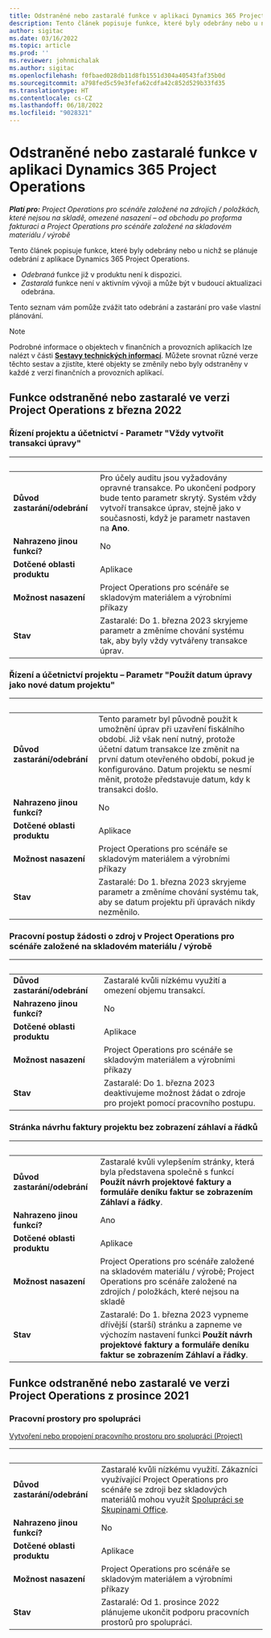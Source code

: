 ```yaml
---
title: Odstraněné nebo zastaralé funkce v aplikaci Dynamics 365 Project Operations
description: Tento článek popisuje funkce, které byly odebrány nebo u nichž se plánuje odebrání z aplikace Dynamics 365 Project Operations.
author: sigitac
ms.date: 03/16/2022
ms.topic: article
ms.prod: ''
ms.reviewer: johnmichalak
ms.author: sigitac
ms.openlocfilehash: f0fbaed028db11d8fb1551d304a40543faf35b0d
ms.sourcegitcommit: a798fed5c59e3fefa62cdfa42c852d529b33fd35
ms.translationtype: HT
ms.contentlocale: cs-CZ
ms.lasthandoff: 06/18/2022
ms.locfileid: "9028321"
---
```

# <a name="removed-or-deprecated-features-in-dynamics-365-project-operations"></a>Odstraněné nebo zastaralé funkce v aplikaci Dynamics 365 Project Operations

_**Platí pro:** Project Operations pro scénáře založené na zdrojích / položkách, které nejsou na skladě, omezené nasazení – od obchodu po proforma fakturaci a Project Operations pro scénáře založené na skladovém materiálu / výrobě_

Tento článek popisuje funkce, které byly odebrány nebo u nichž se plánuje odebrání z aplikace Dynamics 365 Project Operations.

- *Odebraná* funkce již v produktu není k dispozici.
- *Zastaralá* funkce není v aktivním vývoji a může být v budoucí aktualizaci odebrána.

Tento seznam vám pomůže zvážit tato odebrání a zastarání pro vaše vlastní plánování.

> [!NOTE]
> Podrobné informace o objektech v finančních a provozních aplikacích lze nalézt v části [**Sestavy technických informací**](/dynamics/s-e/global/axtechrefrep_61). Můžete srovnat různé verze těchto sestav a zjistíte, které objekty se změnily nebo byly odstraněny v každé z verzí finančních a provozních aplikací.

## <a name="features-removed-or-deprecated-in-the-project-operations-march-2022-release"></a>Funkce odstraněné nebo zastaralé ve verzi Project Operations z března 2022

### <a name="project-management-and-accounting-always-create-adjustment-transaction-parameter"></a>Řízení projektu a účetnictví - Parametr "Vždy vytvořit transakci úpravy"

| &nbsp; | &nbsp; |
|--------|--------|
| **Důvod zastarání/odebrání** | Pro účely auditu jsou vyžadovány opravné transakce. Po ukončení podpory bude tento parametr skrytý. Systém vždy vytvoří transakce úprav, stejně jako v současnosti, když je parametr nastaven na **Ano**. |
| **Nahrazeno jinou funkcí?** | No |
| **Dotčené oblasti produktu** | Aplikace |
| **Možnost nasazení** | Project Operations pro scénáře se skladovým materiálem a výrobními příkazy |
| **Stav** | Zastaralé: Do 1. března 2023 skryjeme parametr a změníme chování systému tak, aby byly vždy vytvářeny transakce úprav. |

### <a name="project-management-and-accounting-use-adjustment-date-as-new-project-date-parameter"></a>Řízení a účetnictví projektu – Parametr "Použít datum úpravy jako nové datum projektu"

| &nbsp; | &nbsp; |
|--------|--------|
| **Důvod zastarání/odebrání** | Tento parametr byl původně použit k umožnění úprav při uzavření fiskálního období. Již však není nutný, protože účetní datum transakce lze změnit na první datum otevřeného období, pokud je konfigurováno. Datum projektu se nesmí měnit, protože představuje datum, kdy k transakci došlo. |
| **Nahrazeno jinou funkcí?** | No |
| **Dotčené oblasti produktu** | Aplikace |
| **Možnost nasazení** | Project Operations pro scénáře se skladovým materiálem a výrobními příkazy |
| **Stav** | Zastaralé: Do 1. března 2023 skryjeme parametr a změníme chování systému tak, aby se datum projektu při úpravách nikdy nezměnilo. |

### <a name="resource-request-workflow-in-project-operations-for-stockedproduction-based-scenarios"></a>Pracovní postup žádosti o zdroj v Project Operations pro scénáře založené na skladovém materiálu / výrobě

| &nbsp; | &nbsp; |
|--------|--------|
| **Důvod zastarání/odebrání** | Zastaralé kvůli nízkému využití a omezení objemu transakcí. |
| **Nahrazeno jinou funkcí?** | No |
| **Dotčené oblasti produktu** | Aplikace |
| **Možnost nasazení** | Project Operations pro scénáře se skladovým materiálem a výrobními příkazy |
| **Stav** | Zastaralé: Do 1. března 2023 deaktivujeme možnost žádat o zdroje pro projekt pomocí pracovního postupu. |

### <a name="project-invoice-proposal-page-without-header-and-lines-views"></a>Stránka návrhu faktury projektu bez zobrazení záhlaví a řádků

| &nbsp; | &nbsp; |
|--------|--------|
| **Důvod zastarání/odebrání** | Zastaralé kvůli vylepšením stránky, která byla představena společně s funkcí **Použít návrh projektové faktury a formuláře deníku faktur se zobrazením Záhlaví a řádky**. |
| **Nahrazeno jinou funkcí?** | Ano |
| **Dotčené oblasti produktu** | Aplikace |
| **Možnost nasazení** | Project Operations pro scénáře založené na skladovém materiálu / výrobě; Project Operations pro scénáře založené na zdrojích / položkách, které nejsou na skladě |
| **Stav** | Zastaralé: Do 1. března 2023 vypneme dřívější (starší) stránku a zapneme ve výchozím nastavení funkci **Použít návrh projektové faktury a formuláře deníku faktur se zobrazením Záhlaví a řádky**. |

## <a name="features-removed-or-deprecated-in-the-project-operations-december-2021-release"></a>Funkce odstraněné nebo zastaralé ve verzi Project Operations z prosince 2021

### <a name="collaboration-workspaces"></a>Pracovní prostory pro spolupráci

[Vytvoření nebo propojení pracovního prostoru pro spolupráci (Project)](/dynamicsax-2012/appuser-itpro/create-or-link-to-a-collaboration-workspace-project)

| &nbsp; | &nbsp; |
|--------|--------|
| **Důvod zastarání/odebrání** | Zastaralé kvůli nízkému využití. Zákazníci využívající Project Operations pro scénáře se zdroji bez skladových materiálů mohou využít [Spolupráci se Skupinami Office](../project-management/collaboration-groups.md). |
| **Nahrazeno jinou funkcí?** | No |
| **Dotčené oblasti produktu** | Aplikace  |
| **Možnost nasazení** | Project Operations pro scénáře se skladovým materiálem a výrobními příkazy |
| **Stav** | Zastaralé: Od 1. prosince 2022 plánujeme ukončit podporu pracovních prostorů pro spolupráci. |
